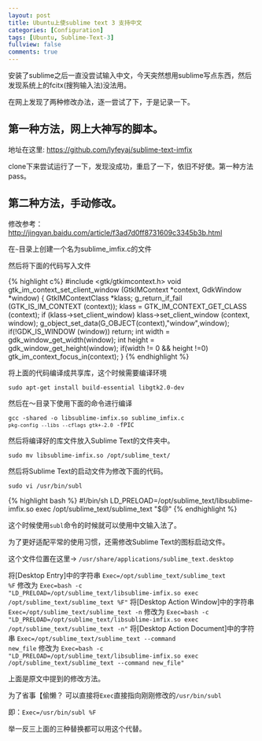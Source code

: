 ```yaml
---
layout: post
title: Ubuntu上使sublime text 3 支持中文
categories: [Configuration]
tags: [Ubuntu, Sublime-Text-3]
fullview: false
comments: true
---
```

安装了sublime之后一直没尝试输入中文，今天突然想用sublime写点东西，然后发现系统上的fcitx(搜狗输入法)没法用。

在网上发现了两种修改办法，逐一尝试了下，于是记录一下。

## 第一种方法，网上大神写的脚本。

地址在这里: <https://github.com/lyfeyaj/sublime-text-imfix>

clone下来尝试运行了一下，发现没成功，重启了一下，依旧不好使。第一种方法pass。

## 第二种方法，手动修改。

修改参考：<http://jingyan.baidu.com/article/f3ad7d0ff8731609c3345b3b.html>

在<code>~</code>目录上创建一个名为sublime_imfix.c的文件

然后将下面的代码写入文件

{% highlight c%}
#include <gtk/gtkimcontext.h>
void gtk_im_context_set_client_window (GtkIMContext *context,
         GdkWindow    *window)
{
 GtkIMContextClass *klass;
 g_return_if_fail (GTK_IS_IM_CONTEXT (context));
 klass = GTK_IM_CONTEXT_GET_CLASS (context);
 if (klass->set_client_window)
   klass->set_client_window (context, window);
 g_object_set_data(G_OBJECT(context),"window",window);
 if(!GDK_IS_WINDOW (window))
   return;
 int width = gdk_window_get_width(window);
 int height = gdk_window_get_height(window);
 if(width != 0 && height !=0)
   gtk_im_context_focus_in(context);
}
{% endhighlight %}

将上面的代码编译成共享库，这个时候需要编译环境

<code>sudo apt-get install build-essential libgtk2.0-dev</code>

然后在～目录下使用下面的命令进行编译

<code>gcc -shared -o libsublime-imfix.so sublime_imfix.c  `pkg-config --libs --cflags gtk+-2.0` -fPIC</code>

然后将编译好的库文件放入Sublime Text的文件夹中。

<code>sudo mv libsublime-imfix.so /opt/sublime_text/</code>

然后将Sublime Text的启动文件为修改下面的代码。

<code>sudo vi /usr/bin/subl</code>

{% highlight bash %}
#!/bin/sh
LD_PRELOAD=/opt/sublime_text/libsublime-imfix.so exec /opt/sublime_text/sublime_text "$@"
{% endhighlight %}

这个时候使用<code>subl</code>命令的时候就可以使用中文输入法了。

为了更好适配平常的使用习惯，还需修改Sublime Text的图标启动文件。

这个文件位置在这里-> <code>/usr/share/applications/sublime_text.desktop</code>

将[Desktop Entry]中的字符串
<code>Exec=/opt/sublime_text/sublime_text %F</code>
修改为
<code>Exec=bash -c "LD_PRELOAD=/opt/sublime_text/libsublime-imfix.so exec /opt/sublime_text/sublime_text %F"</code>
将[Desktop Action Window]中的字符串
<code>Exec=/opt/sublime_text/sublime_text -n</code>
修改为
<code>Exec=bash -c "LD_PRELOAD=/opt/sublime_text/libsublime-imfix.so exec /opt/sublime_text/sublime_text -n"</code>
将[Desktop Action Document]中的字符串
<code>Exec=/opt/sublime_text/sublime_text --command new_file</code>
修改为
<code>Exec=bash -c "LD_PRELOAD=/opt/sublime_text/libsublime-imfix.so exec /opt/sublime_text/sublime_text --command new_file"</code>

上面是原文中提到的修改方法。

为了省事【偷懒？
可以直接将<code>Exec</code>直接指向刚刚修改的<code>/usr/bin/subl</code>

即：<code>Exec=/usr/bin/subl %F</code>

举一反三上面的三种替换都可以用这个代替。
